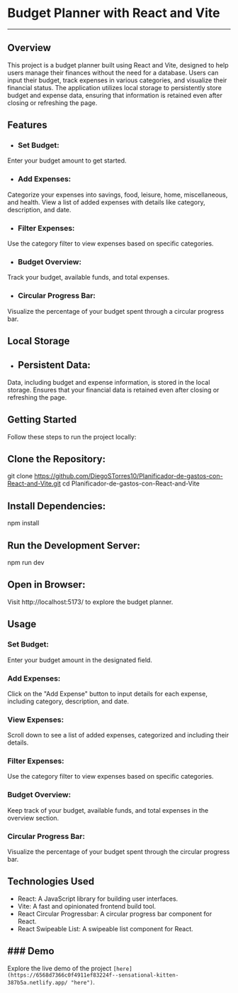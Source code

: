 # Budget Planner with React and Vite

------------


## Overview
This project is a budget planner built using React and Vite, designed to help users manage their finances without the need for a database. Users can input their budget, track expenses in various categories, and visualize their financial status. The application utilizes local storage to persistently store budget and expense data, ensuring that information is retained even after closing or refreshing the page.

## Features
- ### Set Budget:
Enter your budget amount to get started.
- ### Add Expenses:
Categorize your expenses into savings, food, leisure, home, miscellaneous, and health.
View a list of added expenses with details like category, description, and date.

- ### Filter Expenses:
Use the category filter to view expenses based on specific categories.

- ### Budget Overview:
Track your budget, available funds, and total expenses.

- ### Circular Progress Bar:
Visualize the percentage of your budget spent through a circular progress bar.

## Local Storage
- ## Persistent Data:
Data, including budget and expense information, is stored in the local storage.
Ensures that your financial data is retained even after closing or refreshing the page.


## Getting Started
Follow these steps to run the project locally:

## Clone the Repository:
git clone https://github.com/DiegoSTorres10/Planificador-de-gastos-con-React-and-Vite.git
cd Planificador-de-gastos-con-React-and-Vite


## Install Dependencies:
npm install


## Run the Development Server:

npm run dev


## Open in Browser:
Visit http://localhost:5173/  to explore the budget planner.

## Usage
### Set Budget:
Enter your budget amount in the designated field.

### Add Expenses:
Click on the "Add Expense" button to input details for each expense, including category, description, and date.

### View Expenses:
Scroll down to see a list of added expenses, categorized and including their details.

### Filter Expenses:
Use the category filter to view expenses based on specific categories.


### Budget Overview:
Keep track of your budget, available funds, and total expenses in the overview section.

### Circular Progress Bar:
Visualize the percentage of your budget spent through the circular progress bar.

## Technologies Used
- React: A JavaScript library for building user interfaces.
- Vite: A fast and opinionated frontend build tool.
- React Circular Progressbar: A circular progress bar component for React.
- React Swipeable List: A swipeable list component for React.

## ### Demo
Explore the live demo of the project `[here](https://6568d7366c0f4911ef83224f--sensational-kitten-387b5a.netlify.app/ "here")`. 

